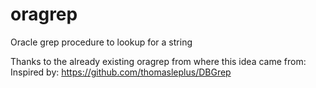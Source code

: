 # oragrep
Oracle grep procedure to lookup for a string


Thanks to the already existing oragrep from where this idea came from:
Inspired by: https://github.com/thomasleplus/DBGrep

